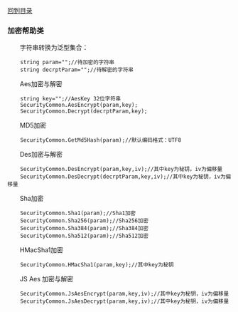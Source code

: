 <a href="https://github.com/zhenlei520/System.Extension.Core.Doc/tree/2.0/README.md">回到目录</a>

### 加密帮助类

&emsp;&emsp;字符串转换为泛型集合：

        string param="";//待加密的字符串
        string decrptParam="";//待解密的字符串


&emsp;&emsp;Aes加密与解密 

        string key="";//AesKey 32位字符串
        SecurityCommon.AesEncrypt(param,key);
        SecurityCommon.Decrypt(decrptParam,key);

&emsp;&emsp;MD5加密

        SecurityCommon.GetMd5Hash(param);//默认编码格式：UTF8
	
&emsp;&emsp;Des加密与解密

        SecurityCommon.DesEncrypt(param,key,iv);//其中key为秘钥，iv为偏移量
        SecurityCommon.DesDecrypt(decrptParam,key,iv);//其中key为秘钥，iv为偏移量

&emsp;&emsp;Sha加密

        SecurityCommon.Sha1(param);//Sha1加密
        SecurityCommon.Sha256(param);//Sha256加密
        SecurityCommon.Sha384(param);//Sha384加密
        SecurityCommon.Sha512(param);//Sha512加密

&emsp;&emsp;HMacSha1加密

        SecurityCommon.HMacSha1(param,key);//其中key为秘钥

&emsp;&emsp;JS Aes 加密与解密

        SecurityCommon.JsAesEncrypt(param,key,iv);//其中key为秘钥，iv为偏移量
        SecurityCommon.JsAesDecrypt(param,key,iv);//其中key为秘钥，iv为偏移量